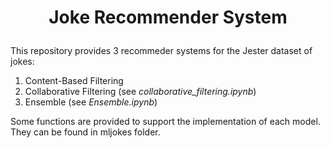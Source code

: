 # <p align="center"> Joke Recommender System </p>

This repository provides 3 recommeder systems for the Jester dataset of jokes:
1. Content-Based Filtering 
2. Collaborative Filtering (see *collaborative_filtering.ipynb*)
3. Ensemble (see *Ensemble.ipynb*)

Some functions are provided to support the implementation of each model. They can be found in mljokes folder.
  

